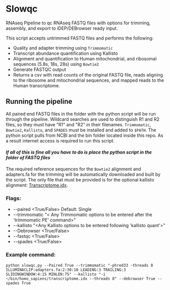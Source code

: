 # Slowqc
RNAseq Pipeline to qc RNAseq FASTQ files with options for trimming, assembly, and export to iDEP/DEBrowser ready input. 

This script accepts untrimmed FASTQ files and performs the following: 
* Quality and adapter trimming using `Trimmomatic` 
* Transcript abundance quantification using Kallisto 
* Alignment and quantification to Human mitochondrial, and ribosomal sequences (5.8s, 18s, 28s) using  `Bowtie2` 
* Generate FASTQC output 
* Returns a csv with read counts of the original FASTQ file, reads aligning to the ribosome and mitochondrial sequences, and mapped reads to the Human transcriptome. 

## Running the pipeline 

All paired end FASTQ files in the folder with the python script will be run through the pipeline. Wildcard searches are used to distinguish R1 and R2 files, so they must have "R1" and "R2" in their filenames. `Trimmomatic`, `Bowtie2`, `Kallisto`, and `SPADES` must be installed and added to `$PATH`. The python script pulls from NCBI and the bin folder located inside this repo. As a result internet access is required to run this script. 

#### *If all of this is fine all you have to do is place the python script in the folder of FASTQ files* 

The required reference sequences for the `Bowtie2`  alignment and adapters.fa for the trimming will be automatically downloaded and built by the script. The only file that must be provided is for the optional kallisto alignment: [Transcriptome.idx](https://github.com/pachterlab/kallisto-transcriptome-indices/releases/download/ensembl-96/homo_sapiens.tar.gz). 

### Flags: 
* --paired <True/False> Default: Single
* --trimmomatic "< Any Trimmomatic options to be entered after the 'trimmomatic PE' command>" 
* --kallisto "<Any Kallisto options to be entered following 'kallisto quant'>" 
* --Debrowser <True/False>
* --fastqc <True/False> 
* --spades <True/False> 

### Example command: 
`python slowqc.py --Paired True --trimmomatic "-phred33 -threads 8 ILLUMINACLIP:adapters.fa:2:30:10 LEADING:3 TRAILING:3 SLIDINGWINDOW:4:15 MINLEN:75" --kallisto "-i ~/bin/homo_sapiens/transcriptome.idx --threads 8" --debrowser True --spades True` 
